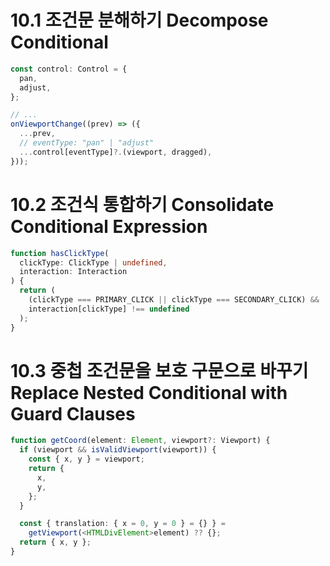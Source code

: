 # 10.1 조건문 분해하기 Decompose Conditional

```ts
const control: Control = {
  pan,
  adjust,
};

// ...
onViewportChange((prev) => ({
  ...prev,
  // eventType: "pan" | "adjust"
  ...control[eventType]?.(viewport, dragged),
}));
```

# 10.2 조건식 통합하기 Consolidate Conditional Expression

```ts
function hasClickType(
  clickType: ClickType | undefined,
  interaction: Interaction
) {
  return (
    (clickType === PRIMARY_CLICK || clickType === SECONDARY_CLICK) &&
    interaction[clickType] !== undefined
  );
}
```

# 10.3 중첩 조건문을 보호 구문으로 바꾸기 Replace Nested Conditional with Guard Clauses

```ts
function getCoord(element: Element, viewport?: Viewport) {
  if (viewport && isValidViewport(viewport)) {
    const { x, y } = viewport;
    return {
      x,
      y,
    };
  }

  const { translation: { x = 0, y = 0 } = {} } =
    getViewport(<HTMLDivElement>element) ?? {};
  return { x, y };
}
```
